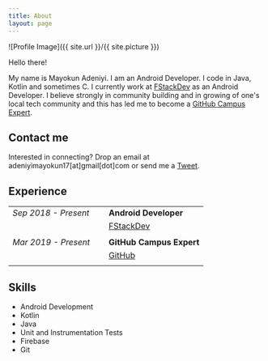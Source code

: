 ```yaml
---
title: About
layout: page
---
```

![Profile Image]({{ site.url }}/{{ site.picture }})

Hello there!

My name is Mayokun Adeniyi. I am an Android Developer.
I code in Java, Kotlin and sometimes C. 
I currently work at [FStackDev](https://github.com/Fstackdevio) as an Android Developer.
I believe strongly in community building and in growing of one's local tech community and this has led me to become a [GitHub Campus Expert](https://githubcampus.expert/mayokunthefirst/).

## Contact me
Interested in connecting? Drop an email at adeniyimayokun17[at]gmail[dot]com or send me a [Tweet](https://twitter.com/mayokunadeniyi).





<h2>Experience</h2>

<table> 
    <tr> 
        <td> 
            <i>Sep 2018 - Present</i> &nbsp;&nbsp;&nbsp;&nbsp;
        </td> 
        <td> 
            <strong>Android Developer</strong>
        </td> 
    </tr> 
    <tr> 
        <td> 
        </td> 
        <td> 
            <a target="_blank" rel="noopener noreferrer" href="https://github.com/Fstackdevio">FStackDev</a>
        </td> 
    </tr> 
    <tr> 
        <td> 
        </td> 
    </tr> 
    <tr> 
        <td> 
            <i>Mar 2019 - Present</i> &nbsp;&nbsp;&nbsp;&nbsp;
        </td> 
        <td> 
            <strong>GitHub Campus Expert</strong>
        </td> 
    </tr> 
    <tr> 
        <td> 
        </td> 
        <td> 
            <a target="_blank" rel="noopener noreferrer" href="https://githubcampus.expert/mayokunthefirst/">GitHub</a>
        </td> 
    </tr> 
    <tr> 
         <td> 
        </td> 
    </tr> 
</table>


<h2>Skills</h2>

<ul class="skill-list">
    <li>Android Development</li>
    <li>Kotlin</li>
    <li>Java</li>
    <li>Unit and Instrumentation Tests</li>
    <li>Firebase</li>
    <li>Git</li>
</ul>